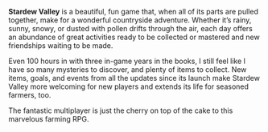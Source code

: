**Stardew Valley** is a beautiful, fun game that, when all of its parts are pulled together, make for a wonderful countryside adventure. Whether it’s rainy, sunny, snowy, or dusted with pollen drifts through the air, each day offers an abundance of great activities ready to be collected or mastered and new friendships waiting to be made.

Even 100 hours in with three in-game years in the books, I still feel like I have so many mysteries to discover, and plenty of items to collect. New items, goals, and events from all the updates since its launch make Stardew Valley more welcoming for new players and extends its life for seasoned farmers, too.

The fantastic multiplayer is just the cherry on top of the cake to this marvelous farming RPG.
